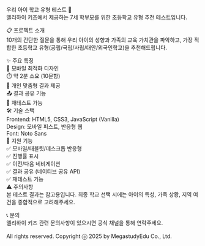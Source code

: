 우리 아이 학교 유형 테스트 🏫</br>
엘리하이 키즈에서 제공하는 7세 학부모를 위한 초등학교 유형 추천 테스트입니다.</br>

📋 프로젝트 소개</br>
10개의 간단한 질문을 통해 우리 아이의 성향과 가족의 교육 가치관을 파악하고, 가장 적합한 초등학교 유형(공립/국립/사립/대안/외국인학교)을 추천해드립니다.</br>

✨ 주요 특징</br>
📱 모바일 최적화 디자인</br>
⏱️ 약 2분 소요 (10문항)</br>
🎯 개인 맞춤형 결과 제공</br>
📤 결과 공유 기능</br>
🔄 재테스트 가능</br>
🛠️ 기술 스택</br>
Frontend: HTML5, CSS3, JavaScript (Vanilla)</br>
Design: 모바일 퍼스트, 반응형 웹</br>
Font: Noto Sans</br>
📱 지원 기능</br>
✅ 모바일/태블릿/데스크톱 반응형</br>
✅ 진행률 표시</br>
✅ 이전/다음 네비게이션</br>
✅ 결과 공유 (네이티브 공유 API)</br>
✅ 재테스트 기능</br>
⚠️ 주의사항</br>
본 테스트 결과는 참고용입니다. 최종 학교 선택 시에는 아이의 특성, 가족 상황, 지역 여건을 종합적으로 고려해주세요.</br>

📞 문의</br>
엘리하이 키즈 관련 문의사항이 있으시면 공식 채널을 통해 연락주세요.</br>
</br>
All rights reserved. Copyright ⓒ 2025 by MegastudyEdu Co., Ltd.
